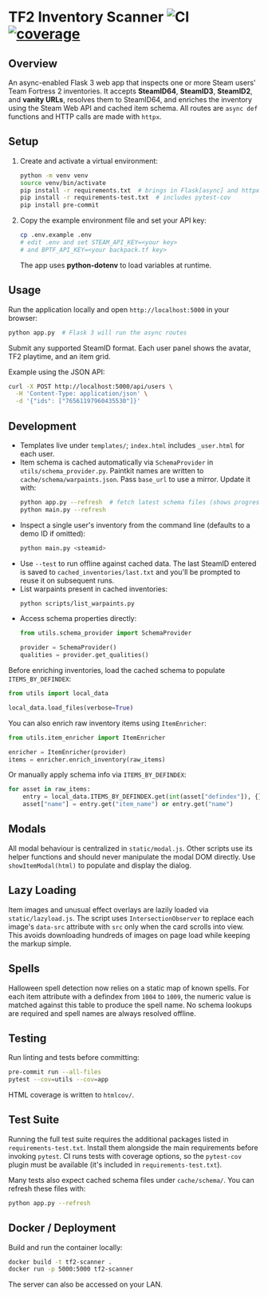 # TF2 Inventory Scanner ![CI](https://github.com/dankrr/tf2-inventory-scanner/actions/workflows/ci.yml/badge.svg) [![coverage](https://codecov.io/gh/dankrr/tf2-inventory-scanner/branch/main/graph/badge.svg)](https://codecov.io/gh/dankrr/tf2-inventory-scanner)

## Overview

An async-enabled Flask 3 web app that inspects one or more Steam users' Team Fortress 2 inventories. It accepts **SteamID64**, **SteamID3**, **SteamID2**, and **vanity URLs**, resolves them to SteamID64, and enriches the inventory using the Steam Web API and cached item schema. All routes are `async def` functions and HTTP calls are made with `httpx`.

## Setup

1. Create and activate a virtual environment:
   ```bash
   python -m venv venv
   source venv/bin/activate
   pip install -r requirements.txt  # brings in Flask[async] and httpx
   pip install -r requirements-test.txt  # includes pytest-cov
   pip install pre-commit
   ```
2. Copy the example environment file and set your API key:
   ```bash
   cp .env.example .env
   # edit .env and set STEAM_API_KEY=<your key>
   # and BPTF_API_KEY=<your backpack.tf key>
   ```
   The app uses **python-dotenv** to load variables at runtime.

## Usage

Run the application locally and open `http://localhost:5000` in your browser:
```bash
python app.py  # Flask 3 will run the async routes
```
Submit any supported SteamID format. Each user panel shows the avatar, TF2 playtime, and an item grid.

Example using the JSON API:
```bash
curl -X POST http://localhost:5000/api/users \
  -H 'Content-Type: application/json' \
  -d '{"ids": ["76561197960435530"]}'
```

## Development

- Templates live under `templates/`; `index.html` includes `_user.html` for each user.
- Item schema is cached automatically via `SchemaProvider` in
  `utils/schema_provider.py`. Paintkit names are written to
  `cache/schema/warpaints.json`. Pass `base_url` to use a mirror. Update it with:
  ```bash
  python app.py --refresh  # fetch latest schema files (shows progress)
  python main.py --refresh
  ```
- Inspect a single user's inventory from the command line (defaults to a demo
  ID if omitted):
  ```bash
  python main.py <steamid>
  ```
 - Use `--test` to run offline against cached data. The last SteamID entered is
   saved to `cached_inventories/last.txt` and you'll be prompted to reuse it on
   subsequent runs.
- List warpaints present in cached inventories:
  ```bash
  python scripts/list_warpaints.py
  ```
- Access schema properties directly:
  ```python
  from utils.schema_provider import SchemaProvider

  provider = SchemaProvider()
  qualities = provider.get_qualities()
  ```
Before enriching inventories, load the cached schema to populate
`ITEMS_BY_DEFINDEX`:
```python
from utils import local_data

local_data.load_files(verbose=True)
```
You can also enrich raw inventory items using `ItemEnricher`:
```python
from utils.item_enricher import ItemEnricher

enricher = ItemEnricher(provider)
items = enricher.enrich_inventory(raw_items)
```
Or manually apply schema info via `ITEMS_BY_DEFINDEX`:
```python
for asset in raw_items:
    entry = local_data.ITEMS_BY_DEFINDEX.get(int(asset["defindex"]), {})
    asset["name"] = entry.get("item_name") or entry.get("name")
```

## Modals

All modal behaviour is centralized in `static/modal.js`. Other scripts use
its helper functions and should never manipulate the modal DOM directly.
Use `showItemModal(html)` to populate and display the dialog.

## Lazy Loading

Item images and unusual effect overlays are lazily loaded via
`static/lazyload.js`. The script uses `IntersectionObserver` to replace each
image's `data-src` attribute with `src` only when the card scrolls into view.
This avoids downloading hundreds of images on page load while keeping the
markup simple.

## Spells

Halloween spell detection now relies on a static map of known spells. For each
item attribute with a defindex from `1004` to `1009`, the numeric value is
matched against this table to produce the spell name. No schema lookups are
required and spell names are always resolved offline.

## Testing

Run linting and tests before committing:
```bash
pre-commit run --all-files
pytest --cov=utils --cov=app
```
HTML coverage is written to `htmlcov/`.

## Test Suite

Running the full test suite requires the additional packages listed in
`requirements-test.txt`. Install them alongside the main requirements before
invoking `pytest`. CI runs tests with coverage options, so the `pytest-cov`
plugin must be available (it's included in `requirements-test.txt`).

Many tests also expect cached schema files under `cache/schema/`. You can refresh
these files with:

```bash
python app.py --refresh
```

## Docker / Deployment

Build and run the container locally:
```bash
docker build -t tf2-scanner .
docker run -p 5000:5000 tf2-scanner
```
The server can also be accessed on your LAN.
